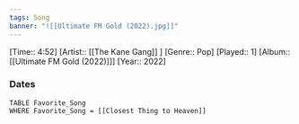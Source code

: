 ```yaml
---
tags: Song  
banner: "![[Ultimate FM Gold (2022).jpg]]"
---
```

[Time:: 4:52]
[Artist:: [[The Kane Gang]] ]
[Genre:: Pop]
[Played:: 1]
[Album:: [[Ultimate FM Gold (2022)]]]
[Year:: 2022]
### Dates
````dataview
TABLE Favorite_Song
WHERE Favorite_Song = [[Closest Thing to Heaven]]
````